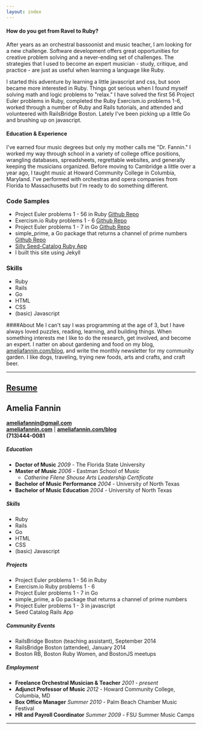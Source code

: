 ```yaml
---
layout: index
---
```



#### How do you get from Ravel to Ruby?
After years as an orchestral bassoonist and music teacher, I am looking for a new challenge. Software development offers great opportunities for creative problem solving and a never-ending set of challenges. The strategies that I used to become an expert musician - study, critique, and practice - are just as useful when learning a language like Ruby.

I started this adventure by learning a little javascript and css, but soon became more interested in Ruby. Things got serious when I found myself solving math and logic problems to "relax." I have solved the first 56 Project Euler problems in Ruby, completed the Ruby Exercism.io problems 1-6, worked through a number of Ruby and Rails tutorials, and attended and volunteered with RailsBridge Boston. Lately I've been picking up a little Go and brushing up on javascript.


#### Education & Experience

I've earned four music degrees but only my mother calls me "Dr. Fannin." I worked my way through school in a variety of college office positions, wrangling databases, spreadsheets, regrettable websites, and generally keeping the musicians organized. Before moving to Cambridge a little over a year ago, I taught music at Howard Community College in Columbia, Maryland. I've performed with orchestras and opera companies from Florida to Massachusetts but I'm ready to do something different.

<div class="col">
  <h3>Code Samples</h3>
  <ul>
    <li>
      Project Euler problems 1 - 56 in Ruby
      <a href="https://github.com/AmeliaFannin/euler" target="_blank">
        Github Repo
      </a>
    </li>
    <li>
      Exercism.io Ruby problems 1 - 6
      <a href="https://github.com/AmeliaFannin/Exercism-Ruby" target="_blank">
        Github Repo
      </a>
    </li>
    <li>
      Project Euler problems 1 - 7 in Go
      <a href="https://github.com/AmeliaFannin/euler/tree/master/go" target="_blank">
        Github Repo
      </a>
    </li>
    <li>
      simple_prime, a Go package that returns a channel of prime numbers
      <a href="https://github.com/AmeliaFannin/simple_prime" target="_blank">
        Github Repo
      </a>
    </li>
    <li>
      <a href="https://github.com/AmeliaFannin/seed-catalog" target="_blank">
        Silly Seed-Catalog Ruby App
      </a>
    </li>
    <li>
      I built this site using Jekyll
    </li>
  </ul>
</div>

<div class= "col">
  <h3>Skills</h3>
  <ul>
    <li>Ruby</li>
    <li>Rails</li>
    <li>Go</li> 
    <li>HTML</li>
    <li>CSS</li>
    <li>(basic) Javascript</li>
  </ul>
</div>

####About Me
I can't say I was programming at the age of 3, but I have always loved puzzles, reading, learning, and building things.  When something interests me I like to do the research, get involved, and become an expert. I natter on about gardening and food on my blog, <a href="http://ameliafannin.com/blog" target="blank">ameliafannin.com/blog</a>, and write the monthly newsletter for my community garden.  I like dogs, traveling, trying new foods, arts and crafts, and craft beer.  

---

<div class="resume-head">
  <h2><a href="/fannin_resume_2014.pdf" rel="download">Resume</a></h2>
</div>

## Amelia Fannin
**[ameliafannin@gmail.com](mailto://ameliafannin@gmail.com)**    
**[ameliafannin.com](http://ameliafannin.com)** | **[ameliafannin.com/blog](http://ameliafannin.com/blog)**    
**(713)444-0081**

##### Education
* **Doctor of Music** *2009* - The Florida State University 
* **Master of Music** *2006* - Eastman School of Music 
  * *Catherine Filene Shouse Arts Leadership Certificate*
* **Bachelor of Music Performance** *2004* - University of North Texas
* **Bachelor of Music Education** *2004* - University of North Texas

##### Skills
* Ruby
* Rails
* Go 
* HTML
* CSS
* (basic) Javascript

##### Projects
* Project Euler problems 1 - 56 in Ruby 
* Exercism.io Ruby problems 1 - 6
* Project Euler problems 1 - 7 in Go
* simple_prime, a Go package that returns a channel of prime numbers
* Project Euler problems 1 - 3 in javascript 
* Seed Catalog Rails App 

##### Community Events
* RailsBridge Boston (teaching assistant), September 2014
* RailsBridge Boston (attendee), January 2014
* Boston RB, Boston Ruby Women, and BostonJS meetups

##### Employment
* **Freelance Orchestral Musician & Teacher** *2001 - present*
* **Adjunct Professor of Music** *2012* - Howard Community College, Columbia, MD 
* **Box Office Manager** *Summer 2010* - Palm Beach Chamber Music Festival
* **HR and Payroll Coordinator** *Summer 2009* - FSU Summer Music Camps

---




